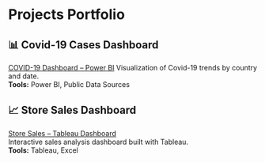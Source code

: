 # Projects Portfolio

## 📊 Covid-19 Cases Dashboard

[COVID-19 Dashboard – Power BI](https://app.powerbi.com/links/qxLq7TYl2A?ctid=0c8943ee-c370-4bb3-ba51-321f406f32ec&pbi_source=linkShare)
Visualization of Covid-19 trends by country and date.  
**Tools:** Power BI, Public Data Sources

## 📈 Store Sales Dashboard

[Store Sales – Tableau Dashboard](https://public.tableau.com/views/StoreSales_17209666962120/Dashboard1)  
Interactive sales analysis dashboard built with Tableau.  
**Tools:** Tableau, Excel









